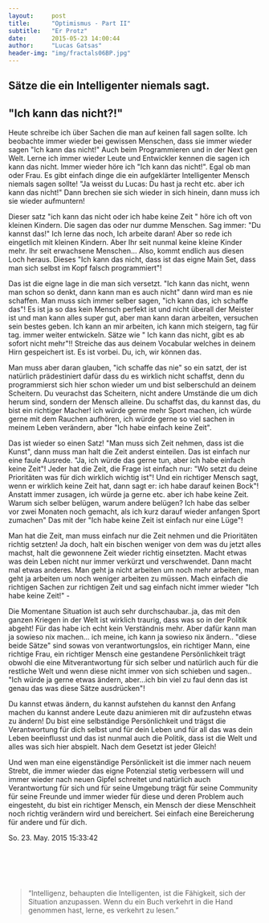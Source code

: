 ```yaml
---
layout:     post
title:      "Optimismus - Part II"
subtitle:   "Er Protz"
date:       2015-05-23 14:00:44
author:     "Lucas Gatsas"
header-img: "img/fractals06BP.jpg"
---
```

<h2 class="section-heading">Sätze die ein Intelligenter niemals sagt.</h2>
<h2 class="section-heading">"Ich kann das nicht?!"</h2>

Heute schreibe ich über Sachen die man auf keinen fall sagen sollte. Ich beobachte immer wieder bei gewissen Menschen, dass sie immer wieder sagen "Ich kann das nicht!" Auch beim Programmieren und in der Next gen Welt. Lerne ich immer wieder Leute und Entwickler kennen die sagen ich kann das nicht. Immer wieder höre ich "Ich kann das nicht!". Egal ob man oder Frau. Es gibt einfach dinge die ein aufgeklärter Intelligenter Mensch niemals sagen sollte! "Ja weisst du Lucas: Du hast ja recht etc. aber ich kann das nicht!" Dann brechen sie sich wieder in sich hinein, dann muss ich sie wieder aufmuntern! 

Dieser satz "ich kann das nicht oder ich habe keine Zeit " höre ich oft von kleinen Kindern. Die sagen das oder nur dumme Menschen. Sag immer: "Du kannst das!" Ich lerne das noch, Ich arbeite daran! Aber so rede ich eingetlich mit kleinen Kindern. Aber Ihr seit nunmal keine kleine Kinder mehr. Ihr seit erwachsene Menschen... Also, kommt endlich aus diesen Loch heraus. Dieses "Ich kann das nicht, dass ist das eigne Main Set, dass man sich selbst im Kopf falsch programmiert"! 

Das ist die eigne lage in die man sich versetzt. "Ich kann das nicht, wenn man schon so denkt, dann kann man es auch nicht" dann wird man es nie schaffen. Man muss sich immer selber sagen, "ich kann das, ich schaffe das"! Es ist ja so das kein Mensch perfekt ist und nicht überall der Meister ist und man kann alles super gut, aber man kann daran arbeiten, versuchen sein bestes geben. Ich kann an mir arbeiten, ich kann mich steigern, tag für tag. immer weiter entwickeln. Sätze wie " Ich kann das nicht, gibt es ab sofort nicht mehr"!! Streiche das aus deinem Vocabular welches in deinem Hirn gespeichert ist. Es ist vorbei. Du, ich, wir können das. 

Man muss aber daran glauben, "ich schaffe das nie" so ein satzt, der ist natürlich prädestiniert dafür dass du es wirklich nicht schaffst, denn du programmierst sich hier schon wieder um und bist selberschuld an deinem Scheitern. Du veurachst das Scheitern, nicht andere Umstände die um dich herum sind, sondern der Mensch alleine. Du schaffst das, du kannst das, du bist ein richtiger Macher! ich würde gerne mehr Sport machen, ich würde gerne mit dem Rauchen aufhören, ich würde gerne so viel sachen in meinem Leben verändern, aber "Ich habe einfach keine Zeit". 


Das ist wieder so einen Satz! "Man muss sich Zeit nehmen, dass ist die Kunst", dann muss man halt die Zeit anderst einteilen. Das ist einfach nur eine faule Ausrede. "Ja, ich würde das gerne tun, aber ich habe einfach keine Zeit"! Jeder hat die Zeit, die Frage ist einfach nur: "Wo setzt du deine Prioritäten was für dich wirklich wichtig ist"! Und ein richtiger Mensch sagt, wenn er wirklich keine Zeit hat, dann sagt er: ich habe darauf keinen Bock"! Anstatt immer zusagen, ich würde ja gerne etc. aber ich habe keine Zeit. Warum sich selber belügen, warum andere belügen? Ich habe das selber vor zwei Monaten noch gemacht, als ich kurz darauf wieder anfangen Sport zumachen" Das mit der "Ich habe keine Zeit ist einfach nur eine Lüge"! 


Man hat die Zeit, man muss einfach nur die Zeit nehmen und die Prioritäten richtig setzten! Ja doch, halt ein bischen weniger von dem was du jetzt alles machst, halt die gewonnene Zeit wieder richtig einsetzten. Macht etwas was dein Leben nicht nur immer verkürzt und verschwendet. Dann macht mal etwas anderes. Man geht ja nicht arbeiten um noch mehr arbeiten, man geht ja arbeiten um noch weniger arbeiten zu müssen. Mach einfach die richtigen Sachen zur richtigen Zeit und sag einfach nicht immer wieder "Ich habe keine Zeit!" - 


Die Momentane Situation ist auch sehr durchschaubar..ja, das mit den ganzen Kriegen in der Welt ist wirklich traurig, dass was so in der Politik abgeht! Für das habe ich echt kein Verständnis mehr. Aber dafür kann man ja sowieso nix machen... ich meine, ich kann ja sowieso nix ändern.. "diese beide Sätze" sind sowas von verantwortungslos, ein richtiger Mann, eine richtige Frau, ein richtiger Mensch eine gestandene Persönlichkeit trägt obwohl die eine Mitverantwortung für sich selber und natürlich auch für die restliche Welt und wenn diese nicht immer von sich schieben und sagen.. "Ich würde ja gerne etwas ändern, aber...ich bin viel zu faul denn das ist genau das was diese Sätze ausdrücken"! 


Du kannst etwas ändern, du kannst aufstehen du kannst den Anfang machen du kannst andere Leute dazu animieren mit dir aufzustehn etwas zu ändern! Du bist eine selbständige Persönlichkeit und trägst die Verantwortung für dich selbst und für dein Leben und für all das was dein Leben beeinflusst und das ist nunmal auch die Politik, dass ist die Welt und alles was sich hier abspielt. Nach dem Gesetzt ist jeder Gleich! 


Und wen man eine eigenständige Persönlickeit ist die immer nach neuem Strebt, die immer wieder das eigne Potenzial stetig verbessern will und immer wieder nach neuen Gipfel schreitet und natürlich auch Verantwortung für sich und für seine Umgebung trägt für seine Community für seine Freunde und immer wieder für diese und deren Problem auch eingesteht, du bist ein richtiger Mensch, ein Mensch der diese Menschheit noch richtig verändern wird und bereichert. Sei einfach eine Bereicherung für andere und für dich. 


So. 23. May. 2015 15:33:42

<br><br>

<!--
<div class="row">
        <div class="col-md-4"></div>
        <div class="col-lg-4 col-sm-12 text-center"><img class="img-circle img-responsive img-center" src="{{ site.baseurl }}/img/uccnFS0T-1.jpg" alt="Lucas Gatsas - Sebastian Senf">  <h3>Sebastian Senf aka. Mustardamus<br>
                    <small> Full Stack Web Developer @ Akrasia - Germany</small><br>
                    <small><a href="http://akrasia.me/#/about" class="text-center">www.akrasia.me</a></small>

                </h3></div>
        <div class="col-md-4"></div>
      </div>
-->

<br>
<blockquote>
“Intelligenz, behaupten die Intelligenten, ist die Fähigkeit, sich der Situation anzupassen. Wenn du ein Buch verkehrt in die Hand genommen hast, lerne, es verkehrt zu lesen.” 
</blockquote>

